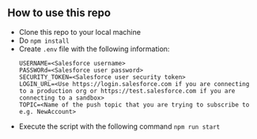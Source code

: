 ## How to use this repo
- Clone this repo to your local machine
- Do `npm install`
- Create `.env` file with the following information:
  ```
  USERNAME=<Salesforce username>
  PASSWORd=<Salesforce user password>
  SECURITY_TOKEN=<Salesforce user security token>
  LOGIN_URL=<Use https://login.salesforce.com if you are connecting to a production org or https://test.salesforce.com if you are connecting to a sandbox>
  TOPIC=<Name of the push topic that you are trying to subscribe to e.g. NewAccount>
- Execute the script with the following command `npm run start`